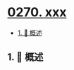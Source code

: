 # [0270. xxx](https://github.com/Tdahuyou/TNotes.leetcode/tree/main/notes/0270.%20xxx)

<!-- region:toc -->

- [1. 📝 概述](#1--概述)

<!-- endregion:toc -->

## 1. 📝 概述
